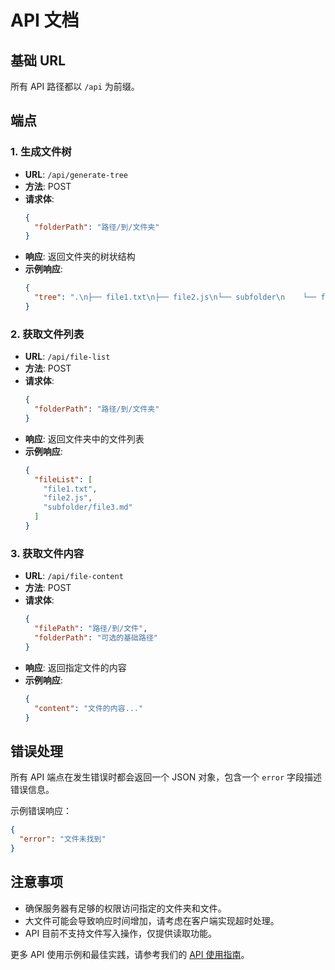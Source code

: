 # API 文档

## 基础 URL

所有 API 路径都以 `/api` 为前缀。

## 端点

### 1. 生成文件树

- **URL**: `/api/generate-tree`
- **方法**: POST
- **请求体**:
  ```json
  {
    "folderPath": "路径/到/文件夹"
  }
  ```
- **响应**: 返回文件夹的树状结构
- **示例响应**:
  ```json
  {
    "tree": ".\n├── file1.txt\n├── file2.js\n└── subfolder\n    └── file3.md"
  }
  ```

### 2. 获取文件列表

- **URL**: `/api/file-list`
- **方法**: POST
- **请求体**:
  ```json
  {
    "folderPath": "路径/到/文件夹"
  }
  ```
- **响应**: 返回文件夹中的文件列表
- **示例响应**:
  ```json
  {
    "fileList": [
      "file1.txt",
      "file2.js",
      "subfolder/file3.md"
    ]
  }
  ```

### 3. 获取文件内容

- **URL**: `/api/file-content`
- **方法**: POST
- **请求体**:
  ```json
  {
    "filePath": "路径/到/文件",
    "folderPath": "可选的基础路径"
  }
  ```
- **响应**: 返回指定文件的内容
- **示例响应**:
  ```json
  {
    "content": "文件的内容..."
  }
  ```

## 错误处理

所有 API 端点在发生错误时都会返回一个 JSON 对象，包含一个 `error` 字段描述错误信息。

示例错误响应：

```json
{
  "error": "文件未找到"
}
```

## 注意事项

- 确保服务器有足够的权限访问指定的文件夹和文件。
- 大文件可能会导致响应时间增加，请考虑在客户端实现超时处理。
- API 目前不支持文件写入操作，仅提供读取功能。

更多 API 使用示例和最佳实践，请参考我们的 [API 使用指南](api-usage-guide.md)。

